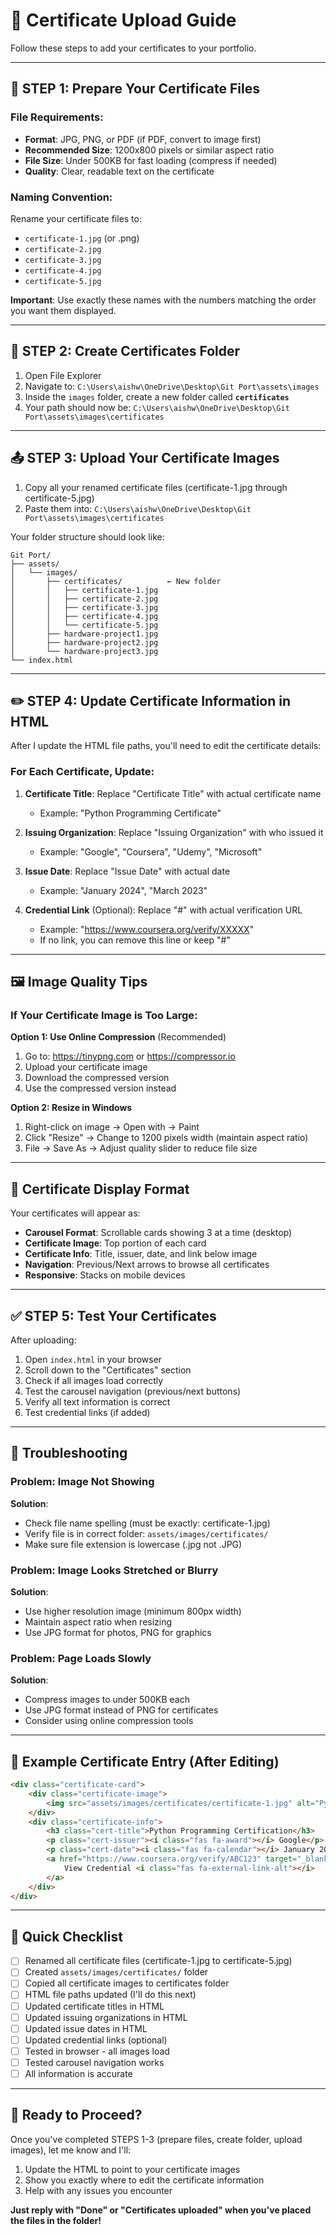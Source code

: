 # 📜 Certificate Upload Guide

Follow these steps to add your certificates to your portfolio.

---

## 📁 STEP 1: Prepare Your Certificate Files

### File Requirements:
- **Format**: JPG, PNG, or PDF (if PDF, convert to image first)
- **Recommended Size**: 1200x800 pixels or similar aspect ratio
- **File Size**: Under 500KB for fast loading (compress if needed)
- **Quality**: Clear, readable text on the certificate

### Naming Convention:
Rename your certificate files to:
- `certificate-1.jpg` (or .png)
- `certificate-2.jpg`
- `certificate-3.jpg`
- `certificate-4.jpg`
- `certificate-5.jpg`

**Important**: Use exactly these names with the numbers matching the order you want them displayed.

---

## 📂 STEP 2: Create Certificates Folder

1. Open File Explorer
2. Navigate to: `C:\Users\aishw\OneDrive\Desktop\Git Port\assets\images`
3. Inside the `images` folder, create a new folder called **`certificates`**
4. Your path should now be: `C:\Users\aishw\OneDrive\Desktop\Git Port\assets\images\certificates`

---

## 📤 STEP 3: Upload Your Certificate Images

1. Copy all your renamed certificate files (certificate-1.jpg through certificate-5.jpg)
2. Paste them into: `C:\Users\aishw\OneDrive\Desktop\Git Port\assets\images\certificates`

Your folder structure should look like:
```
Git Port/
├── assets/
│   └── images/
│       ├── certificates/          ← New folder
│       │   ├── certificate-1.jpg
│       │   ├── certificate-2.jpg
│       │   ├── certificate-3.jpg
│       │   ├── certificate-4.jpg
│       │   └── certificate-5.jpg
│       ├── hardware-project1.jpg
│       ├── hardware-project2.jpg
│       └── hardware-project3.jpg
└── index.html
```

---

## ✏️ STEP 4: Update Certificate Information in HTML

After I update the HTML file paths, you'll need to edit the certificate details:

### For Each Certificate, Update:

1. **Certificate Title**: Replace "Certificate Title" with actual certificate name
   - Example: "Python Programming Certificate"
   
2. **Issuing Organization**: Replace "Issuing Organization" with who issued it
   - Example: "Google", "Coursera", "Udemy", "Microsoft"
   
3. **Issue Date**: Replace "Issue Date" with actual date
   - Example: "January 2024", "March 2023"
   
4. **Credential Link** (Optional): Replace "#" with actual verification URL
   - Example: "https://www.coursera.org/verify/XXXXX"
   - If no link, you can remove this line or keep "#"

---

## 🖼️ Image Quality Tips

### If Your Certificate Image is Too Large:

**Option 1: Use Online Compression** (Recommended)
1. Go to: https://tinypng.com or https://compressor.io
2. Upload your certificate image
3. Download the compressed version
4. Use the compressed version instead

**Option 2: Resize in Windows**
1. Right-click on image → Open with → Paint
2. Click "Resize" → Change to 1200 pixels width (maintain aspect ratio)
3. File → Save As → Adjust quality slider to reduce file size

---

## 🎨 Certificate Display Format

Your certificates will appear as:
- **Carousel Format**: Scrollable cards showing 3 at a time (desktop)
- **Certificate Image**: Top portion of each card
- **Certificate Info**: Title, issuer, date, and link below image
- **Navigation**: Previous/Next arrows to browse all certificates
- **Responsive**: Stacks on mobile devices

---

## ✅ STEP 5: Test Your Certificates

After uploading:

1. Open `index.html` in your browser
2. Scroll down to the "Certificates" section
3. Check if all images load correctly
4. Test the carousel navigation (previous/next buttons)
5. Verify all text information is correct
6. Test credential links (if added)

---

## 🔧 Troubleshooting

### Problem: Image Not Showing
**Solution**: 
- Check file name spelling (must be exactly: certificate-1.jpg)
- Verify file is in correct folder: `assets/images/certificates/`
- Make sure file extension is lowercase (.jpg not .JPG)

### Problem: Image Looks Stretched or Blurry
**Solution**:
- Use higher resolution image (minimum 800px width)
- Maintain aspect ratio when resizing
- Use JPG format for photos, PNG for graphics

### Problem: Page Loads Slowly
**Solution**:
- Compress images to under 500KB each
- Use JPG format instead of PNG for certificates
- Consider using online compression tools

---

## 📝 Example Certificate Entry (After Editing)

```html
<div class="certificate-card">
    <div class="certificate-image">
        <img src="assets/images/certificates/certificate-1.jpg" alt="Python Programming Certificate">
    </div>
    <div class="certificate-info">
        <h3 class="cert-title">Python Programming Certification</h3>
        <p class="cert-issuer"><i class="fas fa-award"></i> Google</p>
        <p class="cert-date"><i class="fas fa-calendar"></i> January 2024</p>
        <a href="https://www.coursera.org/verify/ABC123" target="_blank" class="cert-link">
            View Credential <i class="fas fa-external-link-alt"></i>
        </a>
    </div>
</div>
```

---

## 🎯 Quick Checklist

- [ ] Renamed all certificate files (certificate-1.jpg to certificate-5.jpg)
- [ ] Created `assets/images/certificates/` folder
- [ ] Copied all certificate images to certificates folder
- [ ] HTML file paths updated (I'll do this next)
- [ ] Updated certificate titles in HTML
- [ ] Updated issuing organizations in HTML
- [ ] Updated issue dates in HTML
- [ ] Updated credential links (optional)
- [ ] Tested in browser - all images load
- [ ] Tested carousel navigation works
- [ ] All information is accurate

---

## 🚀 Ready to Proceed?

Once you've completed STEPS 1-3 (prepare files, create folder, upload images), let me know and I'll:
1. Update the HTML to point to your certificate images
2. Show you exactly where to edit the certificate information
3. Help with any issues you encounter

**Just reply with "Done" or "Certificates uploaded" when you've placed the files in the folder!**

